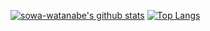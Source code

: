 [![sowa-watanabe's github stats](https://github-readme-stats.vercel.app/api?username=sota-watanabe)](https://github.com/anuraghazra/github-readme-stats)
[![Top Langs](https://github-readme-stats.vercel.app/api/top-langs/?username=sota-watanabe&langs_count=4)](https://github.com/anuraghazra/github-readme-stats)

